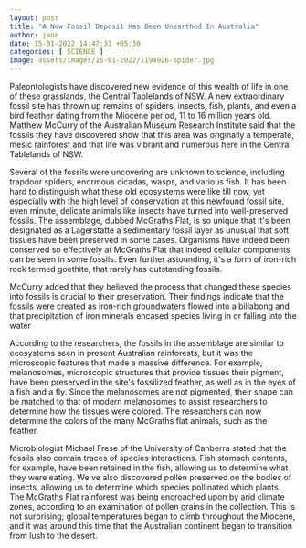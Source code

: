 ```yaml
---
layout: post
title: "A New Fossil Deposit Has Been Unearthed In Australia"
author: jane 
date: 15-01-2022 14:47:33 +05:30 
categories: [ SCIENCE ] 
image: assets/images/15-01-2022/1194926-spider.jpg
---
```

Paleontologists have discovered new evidence of this wealth of life in one of these grasslands, the Central Tablelands of NSW. A new extraordinary fossil site has thrown up remains of spiders, insects, fish, plants, and even a bird feather dating from the Miocene period, 11 to 16 million years old. Matthew McCurry of the Australian Museum Research Institute said that the fossils they have discovered show that this area was originally a temperate, mesic rainforest and that life was vibrant and numerous here in the Central Tablelands of NSW.

Several of the fossils were uncovering are unknown to science, including trapdoor spiders, enormous cicadas, wasps, and various fish. It has been hard to distinguish what these old ecosystems were like till now, yet especially with the high level of conservation at this newfound fossil site, even minute, delicate animals like insects have turned into well-preserved fossils. The assemblage, dubbed McGraths Flat, is so unique that it's been designated as a Lagerstatte a sedimentary fossil layer as unusual that soft tissues have been preserved in some cases. Organisms have indeed been conserved so effectively at McGraths Flat that indeed cellular components can be seen in some fossils. Even further astounding, it's a form of iron-rich rock termed goethite, that rarely has outstanding fossils.

McCurry added that they believed the process that changed these species into fossils is crucial to their preservation. Their findings indicate that the fossils were created as iron-rich groundwaters flowed into a billabong and that precipitation of iron minerals encased species living in or falling into the water

According to the researchers, the fossils in the assemblage are similar to ecosystems seen in present Australian rainforests, but it was the microscopic features that made a massive difference. For example, melanosomes, microscopic structures that provide tissues their pigment, have been preserved in the site's fossilized feather, as well as in the eyes of a fish and a fly. Since the melanosomes are not pigmented, their shape can be matched to that of modern melanosomes to assist researchers to determine how the tissues were colored. The researchers can now determine the colors of the many McGraths flat animals, such as the feather.

Microbiologist Michael Frese of the University of Canberra stated that the fossils also contain traces of species interactions. Fish stomach contents, for example, have been retained in the fish, allowing us to determine what they were eating. We've also discovered pollen preserved on the bodies of insects, allowing us to determine which species pollinated which plants. The McGraths Flat rainforest was being encroached upon by arid climate zones, according to an examination of pollen grains in the collection. This is not surprising; global temperatures began to climb throughout the Miocene, and it was around this time that the Australian continent began to transition from lush to the desert.